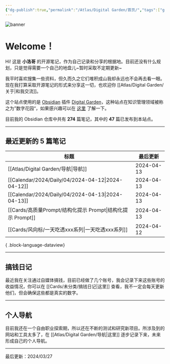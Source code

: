 ```yaml
---
{"dg-publish":true,"permalink":"/Atlas/Digital Garden/首页/","tags":["gardenEntry","gardenEntry","gardenEntry","gardenEntry","gardenEntry"],"noteIcon":1,"created":"2024-03-26","updated":"2024-04-10"}
---
```


![banner](http://img.xlg.life/images/202404100413287.webp)
# Welcome！
Hi! 这是 **小洛哥** 的开源笔记，作为自己记录和分享的根据地。目前还没有什么规划，只是觉得需要一个自己的地盘儿~暂时采取不定期更新~

我平时喜欢搜集一些资料，但久而久之它们堆积成山我却永远也不会再去看一眼。现在我打算采取开源笔记的形式来分享这一切，也欢迎你 [[Atlas/Digital Garden/关于\|和我交流]]。

这个站点使用的是 [Obsidian](https://obsidian.md/) 插件 [Digital Garden](https://github.com/oleeskild/obsidian-digital-garden)，这种站点在知识管理领域被称之为”数字花园“，如果感兴趣可以在 [这里](https://blog.effie.co/%E5%A6%82%E4%BD%95%E5%BB%BA%E7%AB%8B%E6%95%B0%E5%AD%97%E8%8A%B1%E5%9B%AD%EF%BC%9F/) 了解一下。

<p><span>目前我的 Obsidian 仓库中共有 <strong>274</strong> 篇笔记，其中的 <strong>47</strong> 篇已发布到本站点。</span></p>

---
## 最近更新的 5 篇笔记

| 标题                                                   | 最后更新       |
| ---------------------------------------------------- | ---------- |
| [[Atlas/Digital Garden/导航\|导航]]                   | 2024-04-13 |
| [[Calendar/2024/Daily/04/2024-04-12\|2024-04-12]] | 2024-04-13 |
| [[Calendar/2024/Daily/04/2024-04-13\|2024-04-13]] | 2024-04-13 |
| [[Cards/高质量Prompt/结构化提示 Prompt\|结构化提示 Prompt]]    | 2024-04-13 |
| [[Cards/风向标/一天吃透xxx系列\|一天吃透xxx系列]]                | 2024-04-12 |

{ .block-language-dataview}

---
## 搞钱日记
最近我在关注通过自媒体搞钱，目前已经做了几个账号，我会记录下来这些账号的收益情况，你可以在 [[Cards/未分类/搞钱日记\|这里]] 查看，我不一定会每天更新他们，但会确保这些都是真实的数字。

---
## 个人导航
目前我还在一个自由职业探索期，所以还在不断的测试和研究新项目。所涉及到的网站和工具太多了，在 [[Atlas/Digital Garden/导航\|这里]] 逐步记录下来，未来形成自己的个人导航。

---

最后更新：2024/03/27
